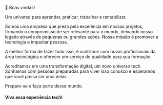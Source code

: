 🙋‍ Boas vindas!

Um universo para aprender, praticar, trabalhar e rentabilizar.    

Somos uma empresa que preza pela excelência em nossos projetos, firmando o compromisso de ser relevante para o mundo, deixando nosso legado através de pequenas ou grandes ações. Nossa missão é promover a tecnologia e impactar pessoas.  

A melhor forma de fazer tudo isso, é contribuir com novos profissionais da área tecnológica e oferecer um serviço de qualidade para sua formação. 

Acreditamos em uma transformação digital, um novo universo tech. Sonhamos com pessoas preparadas para viver isso conosco e esperamos que você possa ser uma delas. 


Prepare-se e faça parte desse mundo.

#### Viva essa experiência tech!

<!--

**Here are some ideas to get you started:**

🙋‍♀️ A short introduction - what is your organization all about?
🌈 Contribution guidelines - how can the community get involved?
👩‍💻 Useful resources - where can the community find your docs? Is there anything else the community should know?
🍿 Fun facts - what does your team eat for breakfast?
🧙 Remember, you can do mighty things with the power of [Markdown](https://docs.github.com/github/writing-on-github/getting-started-with-writing-and-formatting-on-github/basic-writing-and-formatting-syntax)
-->

